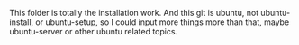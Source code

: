 This folder is totally the installation work. And this git is ubuntu, not ubuntu-install, or ubuntu-setup, so I could input more things more than that, maybe ubuntu-server or other ubuntu related topics.
